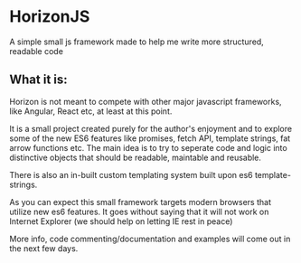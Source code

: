 # HorizonJS
A simple small js framework made to help me write more structured, readable code

## What it is:
Horizon is not meant to compete with other major javascript frameworks, like Angular, React etc, at least at this point. 

It is a small project created purely for the author's enjoyment and to explore some of the new ES6 features like promises, fetch API, template strings, fat arrow functions etc. The main idea is to try to seperate code and logic into distinctive objects that should be readable, maintable and reusable. 

There is also an in-built custom templating system built upon es6 template-strings. 

As you can expect this small framework targets modern browsers that utilize new es6 features. It goes without saying that it will not work on Internet Explorer (we should help on letting IE rest in peace)  

More info, code commenting/documentation and examples will come out in the next few days. 

